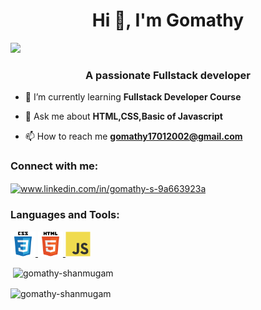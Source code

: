 <h1 align="center" >Hi 👋, I'm Gomathy</h1>
<img src = "https://export-download.canva.com/dDMvc/DAF77YdDMvc/2/0/0001-7835555185393738554.png?X-Amz-Algorithm=AWS4-HMAC-SHA256&X-Amz-Credential=AKIAJHKNGJLC2J7OGJ6Q%2F20240204%2Fus-east-1%2Fs3%2Faws4_request&X-Amz-Date=20240204T220640Z&X-Amz-Expires=61258&X-Amz-Signature=103840ccac6886151511415df0a055039990b09948657e6ee45ff2e68208e1c4&X-Amz-SignedHeaders=host&response-content-disposition=attachment%3B%20filename%2A%3DUTF-8%27%27Black%2520Minimalist%2520Motivation%2520Quote%2520LinkedIn%2520Banner.png&response-expires=Mon%2C%2005%20Feb%202024%2015%3A07%3A38%20GMT">
<h3 align="center">A passionate Fullstack developer</h3>

- 🌱 I’m currently learning **Fullstack Developer Course**

- 💬 Ask me about **HTML,CSS,Basic of Javascript**

- 📫 How to reach me **gomathy17012002@gmail.com**

<h3 align="left">Connect with me:</h3>
<p align="left">
<a href="https://linkedin.com/in/www.linkedin.com/in/gomathy-s-9a663923a" target="blank"><img align="center" src="https://raw.githubusercontent.com/rahuldkjain/github-profile-readme-generator/master/src/images/icons/Social/linked-in-alt.svg" alt="www.linkedin.com/in/gomathy-s-9a663923a" height="30" width="40" /></a>
</p>

<h3 align="left">Languages and Tools:</h3>
<p align="left"> <a href="https://www.w3schools.com/css/" target="_blank" rel="noreferrer"> <img src="https://raw.githubusercontent.com/devicons/devicon/master/icons/css3/css3-original-wordmark.svg" alt="css3" width="40" height="40"/> </a> <a href="https://www.w3.org/html/" target="_blank" rel="noreferrer"> <img src="https://raw.githubusercontent.com/devicons/devicon/master/icons/html5/html5-original-wordmark.svg" alt="html5" width="40" height="40"/> </a> <a href="https://developer.mozilla.org/en-US/docs/Web/JavaScript" target="_blank" rel="noreferrer"> <img src="https://raw.githubusercontent.com/devicons/devicon/master/icons/javascript/javascript-original.svg" alt="javascript" width="40" height="40"/> </a> </p>

<p>&nbsp;<img align="center" src="https://github-readme-stats.vercel.app/api?username=gomathy-shanmugam&show_icons=true&locale=en" alt="gomathy-shanmugam" /></p>

<p><img align="center" src="https://github-readme-streak-stats.herokuapp.com/?user=gomathy-shanmugam&" alt="gomathy-shanmugam" /></p>
